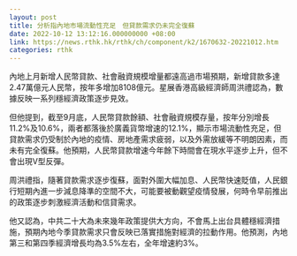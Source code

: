 ```yaml
---
layout: post
title: 分析指內地市場流動性充足　但貸款需求仍未完全復蘇
date: 2022-10-12 13:12:16.000000000 +08:00
link: https://news.rthk.hk/rthk/ch/component/k2/1670632-20221012.htm
categories: rthk
---
```


內地上月新增人民幣貸款、社會融資規模增量都遠高過市場預期，新增貸款多達2.47萬億元人民幣，按年多增加8108億元。星展香港高級經濟師周洪禮認為，數據反映一系列穩經濟政策逐步見效。

但他提到，截至9月底，人民幣貸款餘額、社會融資規模存量，按年分別增長11.2%及10.6%，兩者都落後於廣義貨幣增速的12.1%，顯示市場流動性充足，但貸款需求仍受制於內地的疫情、房地產需求疲弱，以及外需放緩等不明朗因素，而未有完全復蘇。他預期，人民幣貸款增速今年餘下時間會在現水平逐步上升，但不會出現V型反彈。

周洪禮指，隨著貸款需求逐步復蘇，面對外圍大幅加息、人民幣快速貶值，人民銀行短期內進一步減息降準的空間不大，可能要被動觀望疫情發展，何時令早前推出的政策逐步刺激經濟活動和信貸需求。

他又認為，中共二十大為未來幾年政策提供大方向，不會馬上出台具體穩經濟措施，預期內地今季貸款需求只會反映已落實措施對經濟的拉動作用。他預測，內地第三和第四季經濟增長均為3.5%左右，全年增速約3%。
